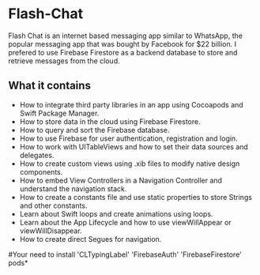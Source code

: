
# Flash-Chat

Flash Chat is an internet based messaging app similar to WhatsApp, the popular messaging app that was bought by Facebook for $22 billion. I prefered to use Firebase Firestore  as a backend database to store and retrieve messages from the cloud. 

## What it contains

* How to integrate third party libraries in an app using Cocoapods and Swift Package Manager.
* How to store data in the cloud using Firebase Firestore.
* How to query and sort the Firebase database.
* How to use Firebase for user authentication, registration and login.
* How to work with UITableViews and how to set their data sources and delegates.
* How to create custom views using .xib files to modify native design components.
* How to embed View Controllers in a Navigation Controller and understand the navigation stack.
* How to create a constants file and use static properties to store Strings and other constants.
* Learn about Swift loops and create animations using loops.
* Learn about the App Lifecycle and how to use viewWillAppear or viewWillDisappear.
* How to create direct Segues for navigation.










#Your need to install 'CLTypingLabel' 'FirebaseAuth' 'FirebaseFirestore' pods*
